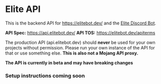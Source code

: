 # Elite API

This is the backend API for https://elitebot.dev/ and the [Elite Discord Bot](https://github.com/EliteFarmers/API).

**API Spec:** https://api.elitebot.dev/
**API TOS:** https://elitebot.dev/apiterms

The production API (api.elitebot.dev) should **never** be used for your own projects without permission. Please run your own instance of the API for that or use something else.
__This is also **not** a Mojang API proxy.__

**The API is currently in beta and may have breaking changes**

### Setup instructions coming soon